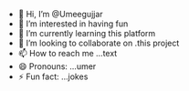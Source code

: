 - 👋 Hi, I’m @Umeegujjar
- 👀 I’m interested in having fun
- 🌱 I’m currently learning this platform
- 💞️ I’m looking to collaborate on .this project 
- 📫 How to reach me ...text
- 😄 Pronouns: ...umer
- ⚡ Fun fact: ...jokes

<!---
Umeegujjar/Umeegujjar is a ✨ special in making friend✨ repository because its `README.md` (this file) appears on your GitHub profile.
You can click the Preview link to take a look at your changes.
--->
